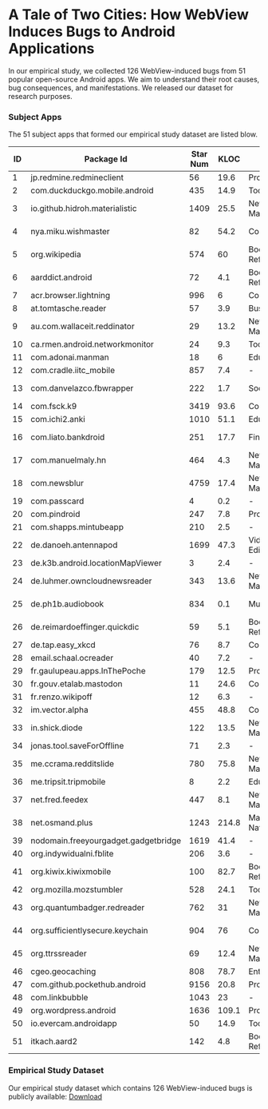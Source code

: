 # A Tale of Two Cities: How WebView Induces Bugs to Android Applications

In our empirical study, we collected 126 WebView-induced bugs from 51 popular open-source Android apps. We aim to understand their root causes, bug consequences, and manifestations. We released our dataset for research purposes.

### Subject Apps

The 51 subject apps that formed our empirical study dataset are listed blow.

ID | Package Id | Star Num | KLOC | Category | Rating | Downloads
-- | ---------- | -------- | ---- | -------- | ------ | ---------
1 | jp.redmine.redmineclient | 56 | 19.6 | Productivity | 3.7 | 5K-10K
2 | com.duckduckgo.mobile.android | 435 | 14.9 | Tools | 4.4 | 1M-5M
3 | io.github.hidroh.materialistic | 1409 | 25.5 | News & Magazines | 4.7 | 50K-100K
4 | nya.miku.wishmaster | 82 | 54.2 | Communication | 3.6 | 100K-500K
5 | org.wikipedia | 574 | 60 | Books & Reference | 4.4 | 10M-50M
6 | aarddict.android | 72 | 4.1 | Books & Reference | 4.5 | 10K-50K
7 | acr.browser.lightning | 996 | 6 | Communication | 4.3 | 5M-10M
8 | at.tomtasche.reader | 57 | 3.9 | Business | 4 | 50K-100K
9 | au.com.wallaceit.reddinator | 29 | 13.2 | News & Magazines | 4.3 | 50K-100K
10 | ca.rmen.android.networkmonitor | 24 | 9.3 | Tools | 4.3 | 50K-100K
11 | com.adonai.manman | 18 | 6 | Education | 4.6 | 1K-5K
12 | com.cradle.iitc_mobile | 857 | 7.4 | - | - | -
13 | com.danvelazco.fbwrapper | 222 | 1.7 | Social | 4.1 | 100K-500K
14 | com.fsck.k9 | 3419 | 93.6 | Communication | 4.2 | 5M-10M
15 | com.ichi2.anki | 1010 | 51.1 | Education | 4.5 | 1M-5M
16 | com.liato.bankdroid | 251 | 17.7 | Finance | 4.1 | 100K-500K
17 | com.manuelmaly.hn | 464 | 4.3 | News & Magazines | 4.4 | 50K-100K
18 | com.newsblur | 4759 | 17.4 | News & Magazines | 3.8 | 50K-100K
19 | com.passcard | 4 | 0.2 | - | - | -
20 | com.pindroid | 247 | 7.8 | Productivity | 4.3 | 10K-50K
21 | com.shapps.mintubeapp | 210 | 2.5 | - | - | -
22 | de.danoeh.antennapod | 1699 | 47.3 | Video Players & Editors | 100K-500K
23 | de.k3b.android.locationMapViewer | 3 | 2.4 | - | - | -
24 | de.luhmer.owncloudnewsreader | 343 | 13.6 | News & Magazines | 4.5 | 1K-5K 
25 | de.ph1b.audiobook | 834 | 0.1 | Music & Audio | 4.4 | 100K-500K
26 | de.reimardoeffinger.quickdic | 59 | 5.1 | Books & Reference | 4.7 | 10K-50K
27 | de.tap.easy_xkcd | 76 | 8.7 | Comics | 4.7 | 10K-50K
28 | email.schaal.ocreader | 40 | 7.2 | - | - | -
29 | fr.gaulupeau.apps.InThePoche | 179 | 12.5 | Productivity | 4.3 | 10K-50K
30 | fr.gouv.etalab.mastodon | 11 | 24.6 | Communication | 4.5 | 5K-10K
31 | fr.renzo.wikipoff | 12 | 6.3 | - | - | -
32 | im.vector.alpha | 455 | 48.8 | Communication | 4.5 | 50K-100K
33 | in.shick.diode | 122 | 13.5 | News & Magazines | 4.4 | 10K-50K
34 | jonas.tool.saveForOffline | 71 | 2.3 | - | - | -
35 | me.ccrama.redditslide | 780 | 75.8 | News & Magazines | 4.5 | 100K-500K
36 | me.tripsit.tripmobile | 8 | 2.2 | Education | 4.7 | 10K-50K
37 | net.fred.feedex | 447 | 8.1 | News & Magazines | 4.4 | 50K-100K
38 | net.osmand.plus | 1243 | 214.8 | Maps & Navigation | 4.2 | 5M-10M
39 | nodomain.freeyourgadget.gadgetbridge | 1619 | 41.4 | - | - | -
40 | org.indywidualni.fblite | 206 | 3.6 | - | - | -
41 | org.kiwix.kiwixmobile | 100 | 82.7 | Books & Reference | 4.5 | 100K-500K
42 | org.mozilla.mozstumbler | 528 | 24.1 | Tools | 4.5 | 50K-100K
43 | org.quantumbadger.redreader | 762 | 31 | News & Magazines | 4.6 | 50K-100K
44 | org.sufficientlysecure.keychain | 904 | 76 | Communication | 4.4 | 100K-500K
45 | org.ttrssreader | 69 | 12.4 | News & Magazines | 4.3 | 10K-50K
46 | cgeo.geocaching | 808 | 78.7 | Entertainment | 4.4 | 1M-5M
47 | com.github.pockethub.android | 9156 | 20.8 | Productivity | 3.4 | 10K-50K
48 | com.linkbubble | 1043 | 23 | - | - | -
49 | org.wordpress.android | 1636 | 109.1 | Productivity | 4.2 | 5M-10M
50 | io.evercam.androidapp | 50 | 14.9 | Tools | 3.9 | 10K-50K
51 | itkach.aard2 | 142 | 4.8 | Books & Reference | 4.8 | 10K-50K

### Empirical Study Dataset
Our empirical study dataset which contains 126 WebView-induced bugs is publicly available: [Download](https://drive.google.com/open?id=1MthQ4BEkTKGMmqK3Uucve4JmJ6f2O0zmeRHBAefMpH8)
